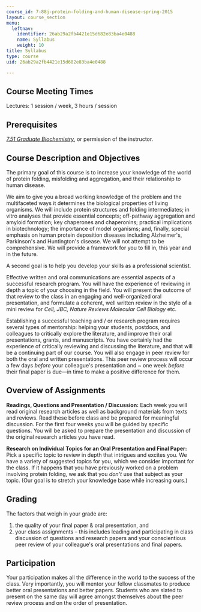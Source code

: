 ```yaml
---
course_id: 7-88j-protein-folding-and-human-disease-spring-2015
layout: course_section
menu:
  leftnav:
    identifier: 26ab29a2fb4421e15d682e83ba4e0488
    name: Syllabus
    weight: 10
title: Syllabus
type: course
uid: 26ab29a2fb4421e15d682e83ba4e0488

---
```


Course Meeting Times
--------------------

Lectures: 1 session / week, 3 hours / session

Prerequisites
-------------

[_7.51 Graduate Biochemistry_](/courses/7-51-graduate-biochemistry-fall-2001/), or permission of the instructor.

Course Description and Objectives
---------------------------------

The primary goal of this course is to increase your knowledge of the world of protein folding, misfolding and aggregation, and their relationship to human disease.

We aim to give you a broad working knowledge of the problem and the multifaceted ways it determines the biological properties of living organisms. We will include protein structures and folding intermediates; in vitro analyses that provide essential concepts; off-pathway aggregation and amyloid formation; key chaperones and chaperonins; practical implications in biotechnology; the importance of model organisms; and, finally, special emphasis on human protein deposition diseases including Alzheimer's, Parkinson's and Huntington's disease. We will not attempt to be comprehensive. We will provide a framework for you to fill in, this year and in the future.

A second goal is to help you develop your skills as a professional scientist.

Effective written and oral communications are essential aspects of a successful research program. You will have the experience of reviewing in depth a topic of your choosing in the field. You will present the outcome of that review to the class in an engaging and well-organized oral presentation, and formulate a coherent, well written review in the style of a mini review for _Cell, JBC, Nature Reviews Molecular Cell Biology_ etc.

Establishing a successful teaching and / or research program requires several types of mentorship: helping your students, postdocs, and colleagues to critically explore the literature, and improve their oral presentations, grants, and manuscripts. You have certainly had the experience of critically reviewing and discussing the literature, and that will be a continuing part of our course. You will also engage in peer review for both the oral and written presentations. This peer review process will occur a few days _before_ your colleague's presentation and ~ one week _before_ their final paper is due—in time to make a positive difference for them.

Overview of Assignments
-----------------------

**Readings, Questions and Presentation / Discussion:** Each week you will read original research articles as well as background materials from texts and reviews. Read these before class and be prepared for meaningful discussion. For the first four weeks you will be guided by specific questions. You will be asked to prepare the presentation and discussion of the original research articles you have read.

**Research on Individual Topics for an Oral Presentation and Final Paper:** Pick a specific topic to review in depth that intrigues and excites you. We have a variety of suggested topics for you, which we consider important for the class. If it happens that you have previously worked on a problem involving protein folding, we ask that you _don't_ use that subject as your topic. (Our goal is to stretch your knowledge base while increasing ours.)

Grading
-------

The factors that weigh in your grade are:

1.  the quality of your final paper & oral presentation, and
2.  your class assignments – this includes leading and participating in class discussion of questions and research papers and your conscientious peer review of your colleague's oral presentations and final papers.

Participation
-------------

Your participation makes all the difference in the world to the success of the class. Very importantly, you will mentor your fellow classmates to produce better oral presentations and better papers. Students who are slated to present on the same day will agree amongst themselves about the peer review process and on the order of presentation.